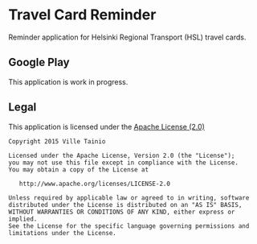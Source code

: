 Travel Card Reminder
====================
Reminder application for Helsinki Regional Transport (HSL) travel cards.

Google Play
-----------
This application is work in progress.

Legal
-------
This application is licensed under the [Apache License (2.0)](https://github.com/Wisheri/Travel-Card-Reminder/blob/master/LICENSE)

```
Copyright 2015 Ville Tainio

Licensed under the Apache License, Version 2.0 (the "License");
you may not use this file except in compliance with the License.
You may obtain a copy of the License at

   http://www.apache.org/licenses/LICENSE-2.0

Unless required by applicable law or agreed to in writing, software
distributed under the License is distributed on an "AS IS" BASIS,
WITHOUT WARRANTIES OR CONDITIONS OF ANY KIND, either express or implied.
See the License for the specific language governing permissions and
limitations under the License.
```

